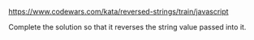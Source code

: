 https://www.codewars.com/kata/reversed-strings/train/javascript

Complete the solution so that it reverses the string value passed into it.